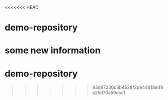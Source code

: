 <<<<<<< HEAD
# demo-repository
some new information
=======
# demo-repository
>>>>>>> 93d97230c5b4528f2de44918e49e25d70a59dccf
